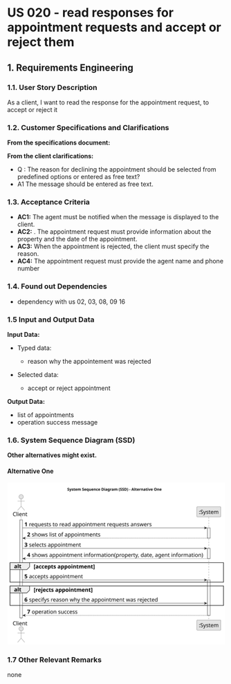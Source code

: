 # US 020 - read responses for appointment requests and accept or reject them

## 1. Requirements Engineering


### 1.1. User Story Description

As a client, I want to read the response for the appointment request, to
accept or reject it

### 1.2. Customer Specifications and Clarifications 


**From the specifications document:**


**From the client clarifications:**

* Q : The reason for declining the appointment should be selected from predefined options or entered as free text?
* A1 The message should be entered as free text.


### 1.3. Acceptance Criteria


* **AC1:** The agent must be notified when the message is displayed to the client.
* **AC2:** . The appointment request must provide information about the property and
  the date of the appointment.
* **AC3:** When the appointment is rejected, the client must specify the reason.
* **AC4:** The appointment request must provide the agent name and phone number

### 1.4. Found out Dependencies


* dependency with us 02, 03, 08, 09 16


### 1.5 Input and Output Data

**Input Data:**

* Typed data:
  * reason why the appointement was rejected

* Selected data:

  * accept or reject appointment


**Output Data:**
  
  * list of appointments
  * operation success message


### 1.6. System Sequence Diagram (SSD)

**Other alternatives might exist.**

#### Alternative One

![System Sequence Diagram - Alternative One](svg/us20ssd.svg)


### 1.7 Other Relevant Remarks

none


